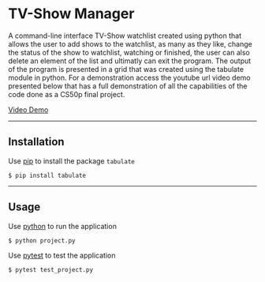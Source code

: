 # TV-Show Manager
A command-line interface TV-Show watchlist created using python that allows the user to add shows to the watchlist, as many as they like, change the status of the show to watchlist, watching or finished, the user can also delete an element of the list and ultimatly can exit the program. The output of the program is presented in a grid that was created using the tabulate module in python. For a demonstration access the youtube url video demo presented below that has a full demonstration of all the capabilities of the code done as a CS50p final project.


[Video Demo](https://www.youtube.com/watch?v=fPXDnK6M-0M)

---

## Installation
Use [pip](https://pip.pypa.io/en/stable/) to install the package `tabulate`
```
$ pip install tabulate
```

---

## Usage
Use [python](https://www.python.org/) to run the application
```
$ python project.py
```
Use [pytest](https://docs.pytest.org/en/7.2.x/) to test the application
```
$ pytest test_project.py
```
